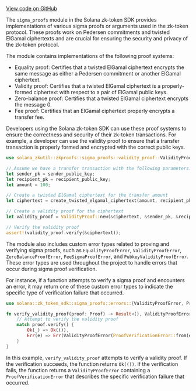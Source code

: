 
[View code on GitHub](https://github.com/solana-labs/solana/tree/master/na/zk-token-sdk/src/sigma_proofs)

The `sigma_proofs` module in the Solana zk-token SDK provides implementations of various sigma proofs or arguments used in the zk-token protocol. These proofs work on Pedersen commitments and twisted ElGamal ciphertexts and are crucial for ensuring the security and privacy of the zk-token protocol.

The module contains implementations of the following proof systems:

- Equality proof: Certifies that a twisted ElGamal ciphertext encrypts the same message as either a Pedersen commitment or another ElGamal ciphertext.
- Validity proof: Certifies that a twisted ElGamal ciphertext is a properly-formed ciphertext with respect to a pair of ElGamal public keys.
- Zero-balance proof: Certifies that a twisted ElGamal ciphertext encrypts the message 0.
- Fee proof: Certifies that an ElGamal ciphertext properly encrypts a transfer fee.

Developers using the Solana zk-token SDK can use these proof systems to ensure the correctness and security of their zk-token transactions. For example, a developer can use the validity proof to ensure that a transfer transaction is properly formed and encrypted with the correct public keys.

```rust
use solana_zkutil::zkproofs::sigma_proofs::validity_proof::ValidityProof;

// Assume we have a transfer transaction with the following parameters:
let sender_pk = sender_public_key;
let recipient_pk = recipient_public_key;
let amount = 100;

// Create a twisted ElGamal ciphertext for the transfer amount
let ciphertext = create_twisted_elgamal_ciphertext(amount, recipient_pk);

// Create a validity proof for the ciphertext
let validity_proof = ValidityProof::new(&ciphertext, &sender_pk, &recipient_pk);

// Verify the validity proof
assert!(validity_proof.verify(&ciphertext));
```

The module also includes custom error types related to proving and verifying sigma proofs, such as `EqualityProofError`, `ValidityProofError`, `ZeroBalanceProofError`, `FeeSigmaProofError`, and `PubkeyValidityProofError`. These error types are used throughout the project to handle errors that occur during sigma proof verification.

For instance, if a function attempts to verify a sigma proof and encounters an error, it may return one of these custom error types to indicate the specific type of verification failure that occurred.

```rust
use solana::zk_token_sdk::sigma_proofs::errors::{ValidityProofError, ProofVerificationError};

fn verify_validity_proof(proof: Proof) -> Result<(), ValidityProofError> {
    // Attempt to verify the validity proof
    match proof.verify() {
        Ok(_) => Ok(()),
        Err(e) => Err(ValidityProofError(ProofVerificationError::from(e))),
    }
}
```

In this example, `verify_validity_proof` attempts to verify a validity proof. If the verification succeeds, the function returns `Ok(())`. If the verification fails, the function returns a `ValidityProofError` containing a `ProofVerificationError` that describes the specific verification failure that occurred.